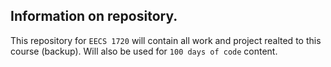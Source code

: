 ## Information on repository.

This repository for `EECS 1720` will contain all work and project realted to this course (backup). Will also be used for `100 days of code` content. 


